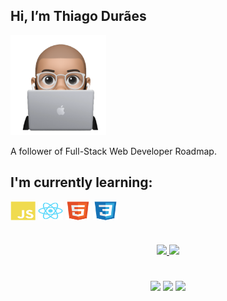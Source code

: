 ## Hi, I’m Thiago Durães

<img height="160em" src="icono.png"/>

A follower of Full-Stack Web Developer Roadmap.

## I'm currently learning:
<div style="display: inline_block">
  <img align="center" alt="Js" height="30" width="40" src="https://raw.githubusercontent.com/devicons/devicon/master/icons/javascript/javascript-plain.svg">
  <img align="center" alt="React" height="30" width="40" src="https://raw.githubusercontent.com/devicons/devicon/master/icons/react/react-original.svg">
  <img align="center" alt="HTML" height="30" width="40" src="https://raw.githubusercontent.com/devicons/devicon/master/icons/html5/html5-original.svg">
  <img align="center" alt="CSS" height="30" width="40" src="https://raw.githubusercontent.com/devicons/devicon/master/icons/css3/css3-original.svg">
</div>

#

<div align="center">
  <a href="https://github.com/duraesthiago">
  <img height="160em" src="https://github-readme-stats.vercel.app/api?username=duraesthiago&show_icons=true&theme=onedark&include_all_commits=true&count_private=true"/>
  <img height="160em" src="https://github-readme-stats.vercel.app/api/top-langs/?username=duraesthiago&layout=compact&langs_count=7&theme=onedark"/>
</div>
 
#

<div align="center"> 
   <a href="https://instagram.com/duraesthiago" target="_blank"><img src="https://img.shields.io/badge/-Instagram-%23E4405F?style=for-the-badge&logo=instagram&logoColor=white" target="_blank"></a>
  <a href = "mailto:duraes.thiago@gmail.com"><img src="https://img.shields.io/badge/-Gmail-%23333?style=for-the-badge&logo=gmail&logoColor=white" target="_blank"></a>
  <a href="https://www.linkedin.com/in/duraesthiago/" target="_blank"><img src="https://img.shields.io/badge/-LinkedIn-%230077B5?style=for-the-badge&logo=linkedin&logoColor=white" target="_blank"></a> 
<!---
duraesthiago/duraesthiago is a ✨ special ✨ repository because its `README.md` (this file) appears on your GitHub profile.
You can click the Preview link to take a look at your changes.
--->
